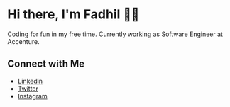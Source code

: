 # Hi there, I'm Fadhil 👋🏻
Coding for fun in my free time. Currently working as Software Engineer at Accenture.

## Connect with Me
- [Linkedin](https://www.linkedin.com/in/fadhil-radhian/) <br/>
- [Twitter](https://twitter.com/fadhil_radhian) <br/>
- [Instagram](https://www.instagram.com/fadhilradhian) <br/>

